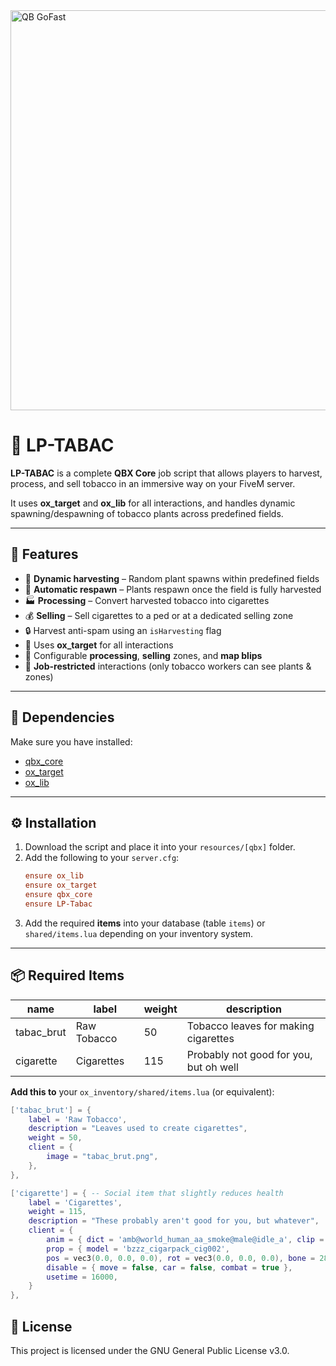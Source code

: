 
<img width="1280" height="640" alt="QB GoFast" src="https://github.com/user-attachments/assets/345be0a8-b5b9-4615-88a8-708c5bc86a3a" />

# 🌿 LP-TABAC

**LP-TABAC** is a complete **QBX Core** job script that allows players to harvest, process, and sell tobacco in an immersive way on your FiveM server.  

It uses **ox_target** and **ox_lib** for all interactions, and handles dynamic spawning/despawning of tobacco plants across predefined fields.

---

## 📌 Features

- 🌱 **Dynamic harvesting** – Random plant spawns within predefined fields  
- 🔄 **Automatic respawn** – Plants respawn once the field is fully harvested  
- 🏭 **Processing** – Convert harvested tobacco into cigarettes  
- 💰 **Selling** – Sell cigarettes to a ped or at a dedicated selling zone  
- 🔒 Harvest anti-spam using an `isHarvesting` flag  
- 🎯 Uses **ox_target** for all interactions  
- 📍 Configurable **processing**, **selling** zones, and **map blips**  
- 👷 **Job-restricted** interactions (only tobacco workers can see plants & zones)  

---

## 📂 Dependencies

Make sure you have installed:

- [qbx_core](https://github.com/Qbox-project/qbx_core)  
- [ox_target](https://github.com/overextended/ox_target)  
- [ox_lib](https://github.com/overextended/ox_lib)  

---

## ⚙️ Installation

1. Download the script and place it into your `resources/[qbx]` folder.  
2. Add the following to your `server.cfg`:  
    ```cfg
    ensure ox_lib
    ensure ox_target
    ensure qbx_core
    ensure LP-Tabac
    ```
3. Add the required **items** into your database (table `items`) or `shared/items.lua` depending on your inventory system.  

---

## 📦 Required Items

| name         | label         | weight | description                          |
|--------------|--------------|--------|--------------------------------------|
| tabac_brut   | Raw Tobacco   | 50     | Tobacco leaves for making cigarettes |
| cigarette    | Cigarettes    | 115    | Probably not good for you, but oh well |

**Add this to** your `ox_inventory/shared/items.lua` (or equivalent):

```lua
['tabac_brut'] = {
    label = 'Raw Tobacco',
    description = "Leaves used to create cigarettes",
    weight = 50,
    client = {
        image = "tabac_brut.png",
    },
},

['cigarette'] = { -- Social item that slightly reduces health
    label = 'Cigarettes',
    weight = 115,
    description = "These probably aren't good for you, but whatever",
    client = {
        anim = { dict = 'amb@world_human_aa_smoke@male@idle_a', clip = 'idle_c', flag = 49 },
        prop = { model = 'bzzz_cigarpack_cig002', 
        pos = vec3(0.0, 0.0, 0.0), rot = vec3(0.0, 0.0, 0.0), bone = 28422 },
        disable = { move = false, car = false, combat = true },
        usetime = 16000,
    }
},
 ```
## 📜 License
This project is licensed under the  GNU General Public License v3.0.
